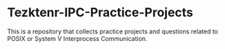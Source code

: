 # Tezktenr-IPC-Practice-Projects
This is a repository that collects practice projects and questions related to POSIX or System V Interprocess Communication.
